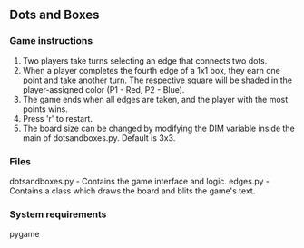 ## Dots and Boxes

### Game instructions
1. Two players take turns selecting an edge that connects two dots.
2. When a player completes the fourth edge of a 1x1 box, they earn one point and take another turn. The respective square will be shaded in the player-assigned color (P1 - Red, P2 - Blue). 
3. The game ends when all edges are taken, and the player with the most points wins. 
4. Press 'r' to restart.
5. The board size can be changed by modifying the DIM variable inside the main of dotsandboxes.py. Default is 3x3.

### Files
dotsandboxes.py - Contains the game interface and logic.
edges.py - Contains a class which draws the board and blits the game's text.

### System requirements
pygame 

